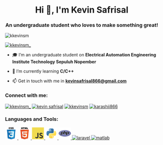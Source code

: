 <h1 align="center">Hi 👋, I'm Kevin Safrisal</h1>
<h3 align="center">An undergraduate student who loves to make something great!</h3>

<p align="left"> <img src="https://komarev.com/ghpvc/?username=kkevinsm&label=Profile%20views&color=0e75b6&style=flat" alt="kkevinsm" /> </p>

<p align="left"> <a href="https://twitter.com/kkevinsm_" target="blank"><img src="https://img.shields.io/twitter/follow/kkevinsm_?logo=twitter&style=for-the-badge" alt="kkevinsm_" /></a> </p>

- 🎓 I’m an undergraduate student on **Electrical Automation Engineering Institute Technology Sepuluh Nopember**

- 🌱 I’m currently learning **C/C++**

- 📫 Get in touch with me in **kevinsafrisal866@gmail.com**

<h3 align="left">Connect with me:</h3>
<p align="left">
<a href="https://twitter.com/kkevinsm_" target="blank"><img align="center" src="https://raw.githubusercontent.com/rahuldkjain/github-profile-readme-generator/master/src/images/icons/Social/twitter.svg" alt="kkevinsm_" height="30" width="40" /></a>
<a href="https://linkedin.com/in/kevin safrisal" target="blank"><img align="center" src="https://raw.githubusercontent.com/rahuldkjain/github-profile-readme-generator/master/src/images/icons/Social/linked-in-alt.svg" alt="kevin safrisal" height="30" width="40" /></a>
<a href="https://instagram.com/kkevinsm" target="blank"><img align="center" src="https://raw.githubusercontent.com/rahuldkjain/github-profile-readme-generator/master/src/images/icons/Social/instagram.svg" alt="kkevinsm" height="30" width="40" /></a>
<a href="https://www.hackerrank.com/karashii866" target="blank"><img align="center" src="https://raw.githubusercontent.com/rahuldkjain/github-profile-readme-generator/master/src/images/icons/Social/hackerrank.svg" alt="karashii866" height="30" width="40" /></a>
</p>

<h3 align="left">Languages and Tools:</h3>
<p align="left">
<a href="https://www.w3schools.com/css/" target="_blank" rel="noreferrer"> <img src="https://raw.githubusercontent.com/devicons/devicon/master/icons/css3/css3-original-wordmark.svg" alt="css3" width="40" height="40"/> </a>
<a href="https://www.w3.org/html/" target="_blank" rel="noreferrer"> <img src="https://raw.githubusercontent.com/devicons/devicon/master/icons/html5/html5-original-wordmark.svg" alt="html5" width="40" height="40"/> </a>
<a href="https://developer.mozilla.org/en-US/docs/Web/JavaScript" target="_blank" rel="noreferrer"> <img src="https://raw.githubusercontent.com/devicons/devicon/master/icons/javascript/javascript-original.svg" alt="javascript" width="40" height="40"/> </a>
<a href="https://www.python.org" target="_blank" rel="noreferrer"> <img src="https://raw.githubusercontent.com/devicons/devicon/master/icons/python/python-original.svg" alt="python" width="40" height="40"/> </a>
<a href="https://www.php.net" target="_blank" rel="noreferrer"> <img src="https://raw.githubusercontent.com/devicons/devicon/master/icons/php/php-original.svg" alt="php" width="40" height="40"/> </a>
<a href="https://laravel.com/" target="_blank" rel="noreferrer"> <img src="https://upload.wikimedia.org/wikipedia/commons/9/9a/Laravel.svg" alt="laravel" width="40" height="40"/> </a>
<a href="https://www.mathworks.com/" target="_blank" rel="noreferrer"> <img src="https://upload.wikimedia.org/wikipedia/commons/2/21/Matlab_Logo.png" alt="matlab" width="40" height="40"/> </a>
</p>
